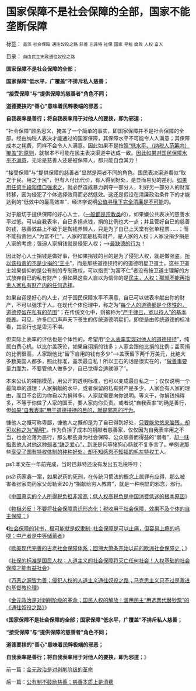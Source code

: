 # 国家保障不是社会保障的全部，国家不能垄断保障

标签： `盖茨` `社会保障` `通往奴役之路` `慈善` `巴菲特` `社保` `国家` `寻租` `腐败` `人权` `富人` 

目录： `自由民主宪政通往奴役之路`

**国家保障不是社会保障的全部；**

**国家保障“低水平，广覆盖”不排斥私人慈善；**

**“接受保障”与“提供保障的慈善者”角色不同；**

**道德要挟的“善心”意味着民粹极端的邪恶；**

**自我表率是善行；将自我表率用于对他人的要挟，即为邪道**；



“社会保障”顾名思义，掩盖了一个简单的事实，即国家保障并不是社会保障的全部。经由纳税人表决才能通过的国家保障，其保障水平不可能令人人满意；其保障成本之耗费，同样不会令人人满意。因此如果不是按[照“低水平、（纳税人范筹内）覆盖”的原则](../../../2009/2/26/社会保障有三个原则一种义务.md)，就根本不可能在民主表决渠道中达成一致。[因此如果对国民保障水平不满意](../../../2008/5/23/赈灾和灾区重建，是政府的责任.md)，无论是慈善人还是被保障人，都只能自食其力！

“接受保障”与“提供保障的慈善者”显然是两者不同的角色。国民表决渠道看似“取之于民，用之于民”，但有人付出代价，有人得到好处，是显而易见的差别。[如果用任何手段和借口强求之](../../../2008/5/15/慈善捐款不是强制税收，不能代替政府责任.md)，就必然造成暴力剥夺一部分人，利好另一部分人的财富转移，因为侵犯了个体选择效用而必然低效。这还是假设在清廉政治条件下的才能达到的“低效中的最高效率”，经济学说明[公值寻租下完全清廉是不可能](../../../2008/5/15/慈善捐款不是强制税收，不能代替政府责任.md)的。

对于殷切于提供保障的好心人士，（[一般都是宗教类](../../../2010/5/21/基督教个人主义价值观简史.md)的），如果嫌公共表决的慈善水平过低，可以自我表率，自已多捐点钱，捐的比例也大一点；并且管好自已的慈善的钱，慈善效益上不致于是掏钱养懒人，只是为了自已上天堂有张单程票……；而不能指责他人“为富不仁”。人家的富是私有财产，是人家的人权；人家没捐少捐是人家的考虑；强迫人家捐钱就是侵犯人权；——>[最缺德的行为](../../../2010/6/23/“讲道德者”最缺德.md)！

因此好心人士捐钱是做好事，但如果捐钱的目的是为了侵犯人权，就是做强盗。[所以该指责的不是少捐的“王十](../../../2009/11/14/正义感也可以变得非常可怕.md)”，而是那些道德挟持的的道德明星卫道士。这些卫道士如果信仰的是公有制的专制政权，可以指责“为富不仁”者没有按卫道士理解的方式放弃自已的私有财产；但如果这些人自以为信仰的是[民主，人权；那就不能再指责人家私有财产内的任何选择](../../../2009/10/29/低人权和低治权的等效性，慈善的消费性质.md)。

如果自诩是好心的人士，对于国民保障水平不满意，自已可以做表率献出你的财产，不可以强求于人。在现代个体伦理中，称之为“[每个人的道德都是个体性的，道德停留在私有的范围](../../../2011/1/25/有中国特色的“罗伯特议事规则”和“对事不对人”.md)”；在传统文化中，则被称为[“严于律已，宽以待人”的基本修养](../../../2009/11/19/怎样讲道德？道德和法律的发展关系.md)。可见，许多口口声声天下苍生的传统道德明星们，即使是由传统道德的标准看，其品行也是卑污不堪。

但实际上表率的评估也是个体性的，希望用“[个人表率实现对他人的道德挟持](../../../2010/12/10/作民心虚！“实名制”魅影危机.md)”，纯属白费心机。以比尔盖茨论，如果自诩捐的钱多；人家会跟他比捐的比例；盖茨捐的比例很高，人家跟他比“留下自用的钱有多少”——>盖茨留下两千万美元，比绝大多数美国人都多，照此标准，盖茨最自私！所以王石的话是很实在的，“[做善事要量力而为](../../../2010/12/22/看见别人快乐他就很痛苦，和帕累托累进.md)，不要管他人做多少，自已觉得合适就够了”。

本来公认的裸捐模范，用公开的透明标准，也可以变成最自私之一；仅仅说明一个最简单的道理：人家捐献的水平，或者保留的私有财产是多少，人家会有人家的理由，而且不会因为你自以为捐得多，人家就需要向你说明。等义于，你捐钱捐得多，不等于你做了人家的国王，要人家向你负责。或者说“自我表率”的确是善行，但[如果“自我表率”用于道德挟持的目的，就是邪恶的行为](../../../2010/12/9/民主并不软弱，民主极其强硬！.md)。

慷他人之慨可称卑鄙，慷他人之慨却是为了自已得到好处，[只要能忽悠来脑残，却可以称之为“精明”](../../../2010/12/9/民主并不软弱，民主极其强硬！.md)。作为负担了成本的捐献者慈善家，仅仅因为自我表率用之不当，也会沦落为恶行，那么那些身为社会保障、公众慈善而得益的“弱者”，[却一味指责他人对他这种弱者“缺乏爱心”，](../../../2011/6/3/善恶的公式与极端的牛二.md)到底是何等猪狗心肠就不复多言了。举例说那些[享受了国有特权体制的种种好处，却不知感恩不知福的毛左特权工](../../../2009/7/30/身享特权不感恩来不知福.md)人。

ps1:本文在一年前完成，当时巴菲特还没有发出五毛税呼吁；

ps2:药家鑫一案，如果说药的死刑，在传统习惯法的概念上属罪有应得，那么被害者张家向药家父母勒索20万“捐献给穷人教育”，就是一种明显的邪念，邪行。



《[中国真实的个人所得税负担非常高；低人权高税负是中国消费低迷的根本原因](../../../2012/2/7/中国真实的个人所得税负担非常高.md)》

《[物极必反！不要将社会保障意识形态化；税收用于社会保障，效果不及个体的自主保障；](../../../2012/2/7/不要将社会保障意识形态化；社会税后保障，不及个体自主保障.md)》

**《**[社会保障的背书，极可能就是奴隶制; 社会保障是可以止痛，但容易上瘾的吗啡；中产者是中等储蓄者](../../../2012/2/15/社会保障的背书，极可能就是奴隶制;.md)》

《[欧美现代完善的古老社会保障体系；回溯大萧条开始以前的欧洲社会保障史；](../../../2012/2/15/欧美现代的古老社会保障体系.md)》

《[社保的标准是国民人权；人道主义的社会保障将灭亡任何社会！人权基础的社会保障才能有益社会](../../../2012/2/15/只有国民人权基础的社会保障才能有益社会.md)》

《[万恶之源皆为善；侵犯人权的人道主义通往奴役之路；马克思主义只不过是激进的基督教伦理](../../../2012/2/15/万恶之源皆为善；侵犯人权的人道主义.md)》

《[金元政治是对剥削阶级的革命；国民人权的解放！滥用民主“用选票代替钞票”的《通往奴役之路》](../../../2012/2/18/金元政治是对剥削阶级的革命.md)》

《**国家保障不是社会保障的全部；国家保障“低水平，广覆盖”不排斥私人慈善；**

**“接受保障”与“提供保障的慈善者”角色不同；**

**道德要挟的“善心”意味着民粹极端的邪恶；**

**自我表率是善行；将自我表率用于对他人的要挟，即为邪道**；》



前一篇：[金元政治是对剥削阶级的革命](../../../2012/2/18/金元政治是对剥削阶级的革命.md)

后一篇：[公有制不鼓励慈善；慈善本质上是消费](../../../2012/2/18/公有制不鼓励慈善；慈善本质上是消费.md)